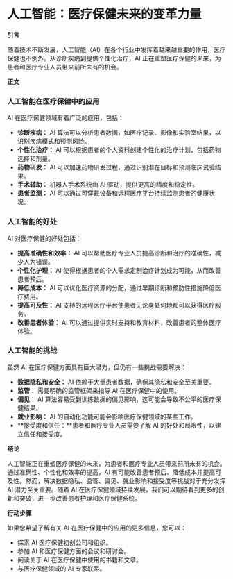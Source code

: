 # 人工智能：医疗保健未来的变革力量

**引言**

随着技术不断发展，人工智能（AI）在各个行业中发挥着越来越重要的作用，医疗保健也不例外。从诊断疾病到提供个性化治疗，AI 正在重塑医疗保健的未来，为患者和医疗专业人员带来前所未有的机会。

**正文**

### 人工智能在医疗保健中的应用

AI 在医疗保健领域有着广泛的应用，包括：

- **诊断疾病：** AI 算法可以分析患者数据，如医疗记录、影像和实验室结果，以识别疾病模式和预测风险。
- **个性化治疗：** AI 可以根据患者的个人资料创建个性化的治疗计划，包括药物选择和剂量。
- **药物研发：** AI 可以加速药物研发过程，通过识别潜在目标和预测临床试验结果。
- **手术辅助：** 机器人手术系统由 AI 驱动，提供更高的精度和稳定性。
- **患者监测：** AI 可以通过可穿戴设备和远程医疗平台持续监测患者的健康状况。

### 人工智能的好处

AI 对医疗保健的好处包括：

- **提高准确性和效率：** AI 可以帮助医疗专业人员提高诊断和治疗的准确性，减少人为错误。
- **个性化护理：** AI 使得根据患者的个人需求定制治疗计划成为可能，从而改善患者预后。
- **降低成本：** AI 可以优化医疗资源的分配，通过早期诊断和预防性措施降低医疗费用。
- **提高可及性：** AI 支持的远程医疗平台使患者无论身处何地都可以获得医疗服务。
- **改善患者体验：** AI 可以通过提供实时支持和教育材料，改善患者的整体医疗体验。

### 人工智能的挑战

虽然 AI 在医疗保健方面具有巨大潜力，但仍有一些挑战需要解决：

- **数据隐私和安全：** AI 依赖于大量患者数据，确保其隐私和安全至关重要。
- **监管：** 需要明确的监管框架来指导 AI 在医疗保健中的使用。
- **偏见：** AI 算法容易受到训练数据的偏见影响，这可能会导致不公平的医疗保健结果。
- **就业影响：** AI 的自动化功能可能会影响医疗保健领域的某些工作。
- **接受度和信任：**患者和医疗专业人员需要了解 AI 的好处和局限性，以建立信任和接受度。

**结论**

人工智能正在重塑医疗保健的未来，为患者和医疗专业人员带来前所未有的机会。通过准确性、个性化和效率的提高，AI 有可能改善患者预后、降低成本并提高可及性。然而，解决数据隐私、监管、偏见、就业影响和接受度等挑战对于充分发挥 AI 潜力至关重要。随着 AI 在医疗保健领域持续发展，我们可以期待看到更多的创新和突破，进一步改善患者护理和医疗保健系统。

**行动步骤**

如果您希望了解有关 AI 在医疗保健中的应用的更多信息，您可以：

- 探索 AI 医疗保健初创公司和组织。
- 参加 AI 和医疗保健方面的会议和研讨会。
- 阅读关于 AI 在医疗保健中使用的书籍和文章。
- 与医疗保健领域的 AI 专家联系。
